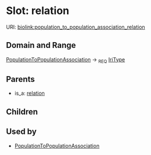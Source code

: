 # Slot: relation




URI: [biolink:population_to_population_association_relation](https://w3id.org/biolink/vocab/population_to_population_association_relation)
## Domain and Range

[PopulationToPopulationAssociation](PopulationToPopulationAssociation.md) ->  <sub>REQ</sub> [IriType](IriType.md)
## Parents

 *  is_a: [relation](relation.md)
## Children

## Used by

 * [PopulationToPopulationAssociation](PopulationToPopulationAssociation.md)
